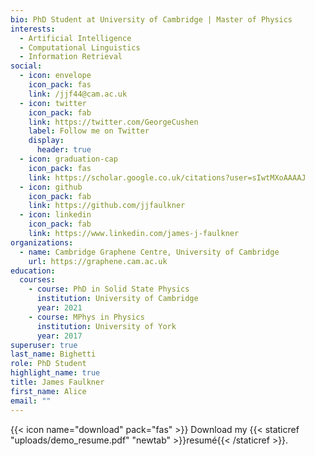 ```yaml
---
bio: PhD Student at University of Cambridge | Master of Physics
interests:
  - Artificial Intelligence
  - Computational Linguistics
  - Information Retrieval
social:
  - icon: envelope
    icon_pack: fas
    link: /jjf44@cam.ac.uk
  - icon: twitter
    icon_pack: fab
    link: https://twitter.com/GeorgeCushen
    label: Follow me on Twitter
    display:
      header: true
  - icon: graduation-cap
    icon_pack: fas
    link: https://scholar.google.co.uk/citations?user=sIwtMXoAAAAJ
  - icon: github
    icon_pack: fab
    link: https://github.com/jjfaulkner
  - icon: linkedin
    icon_pack: fab
    link: https://www.linkedin.com/james-j-faulkner
organizations:
  - name: Cambridge Graphene Centre, University of Cambridge
    url: https://graphene.cam.ac.uk
education:
  courses:
    - course: PhD in Solid State Physics
      institution: University of Cambridge
      year: 2021
    - course: MPhys in Physics
      institution: University of York
      year: 2017
superuser: true
last_name: Bighetti
role: PhD Student
highlight_name: true
title: James Faulkner
first_name: Alice
email: ""
---
```



{{< icon name="download" pack="fas" >}} Download my {{< staticref "uploads/demo_resume.pdf" "newtab" >}}resumé{{< /staticref >}}.